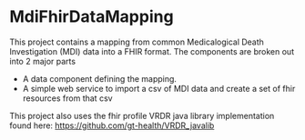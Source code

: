 # MdiFhirDataMapping

This project contains a mapping from common Medicalogical Death Investigation (MDI) data into a FHIR format.
The components are broken out into 2 major parts
* A data component defining the mapping.
* A simple web service to import a csv of MDI data and create a set of fhir resources from that csv

This project also uses the fhir profile VRDR java library implementation found here: https://github.com/gt-health/VRDR_javalib